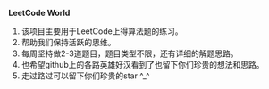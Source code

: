 **LeetCode World**
1. 该项目主要用于LeetCode上得算法题的练习。
2. 帮助我们保持活跃的思维。
3. 每周坚持做2-3道题目，题目类型不限，还有详细的解题思路。
4. 也希望github上的各路英雄好汉看到了也留下你们珍贵的想法和思路。
5. 走过路过可以留下你们珍贵的star  ^_^